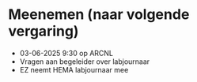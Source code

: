# Meenemen (naar volgende vergaring)

- 03-06-2025 9:30 op ARCNL
- Vragen aan begeleider over labjournaar
- EZ neemt HEMA labjournaar mee
